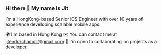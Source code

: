 ### Hi there 👋 My name is Jit
I’m a HongKong-based Senior iOS Engineer with over 10 years of experience developing scalable mobile apps.

🌍  I'm based in Hong Kong
✉️  You can contact me at jitendrachamoli@gmail.com
🤝  I'm open to collaborating on projects as a developer.

<!--
**chamolijitendra/chamolijitendra** is a ✨ _special_ ✨ repository because its `README.md` (this file) appears on your GitHub profile.

Here are some ideas to get you started:

- 🔭 I’m currently working on ...
- 🌱 I’m currently learning ...
- 👯 I’m looking to collaborate on ...
- 🤔 I’m looking for help with ...
- 💬 Ask me about ...
- 📫 How to reach me: ...
- 😄 Pronouns: ...
- ⚡ Fun fact: ...
-->
